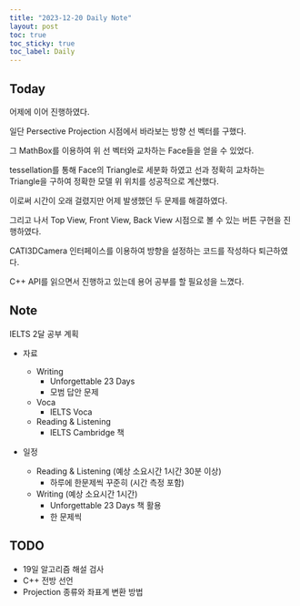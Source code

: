 ```yaml
---
title: "2023-12-20 Daily Note"
layout: post
toc: true
toc_sticky: true
toc_label: Daily
---
```


## Today


어제에 이어 진행하였다. 

일단 Persective Projection 시점에서 바라보는 방향 선 벡터를 구했다. 

그  MathBox를 이용하여 위 선 벡터와 교차하는 Face들을 얻을 수 있었다. 

tessellation를 통해 Face의 Triangle로 세분화 하였고 선과 정확히 교차하는 Triangle을 구하여 정확한 모델 위 위치를 성공적으로 계산했다. 

이로써 시간이 오래 걸렸지만 어제 발생했던 두 문제를 해결하였다. 

그리고 나서 Top View, Front View, Back View 시점으로 볼 수 있는 버튼 구현을 진행하였다.

CATI3DCamera 인터페이스를 이용하여 방향을 설정하는 코드를 작성하다 퇴근하였다.

C++ API를 읽으면서 진행하고 있는데 용어 공부를 할 필요성을 느꼈다.


## Note
IELTS 2달 공부 계획
-  자료
   -  Writing
      -  Unforgettable 23 Days
      -  모범 답안 문제
   -  Voca
      -  IELTS Voca
   -  Reading & Listening
      -  IELTS Cambridge 책 

- 일정
  - Reading & Listening (예상 소요시간 1시간 30분 이상)
    - 하루에 한문제씩 꾸준히 (시간 측정 포함)
  - Writing (예상 소요시간 1시간)
    - Unforgettable 23 Days 책 활용
    - 한 문제씩


## TODO

- 19일 알고리즘 해설 검사
- C++ 전방 선언
- Projection 종류와 좌표계 변환 방법